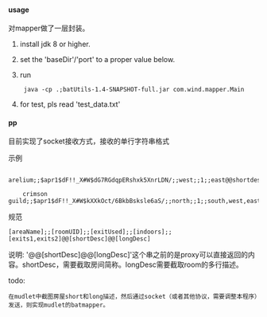 #### usage

对mapper做了一层封装。

1. install jdk 8 or higher.

2. set the 'baseDir'/'port' to a proper value below.

3. run

        java -cp .;batUtils-1.4-SNAPSHOT-full.jar com.wind.mapper.Main

4. for test, pls read 'test_data.txt'

#### pp

目前实现了socket接收方式，接收的单行字符串格式

 示例
    
        arelium;;$apr1$dF!!_X#W$dG7RGdqpERshxk5XnrLDN/;;west;;1;;east@@shortdesc@@longdesc
        
        crimson guild;;$apr1$dF!!_X#W$kXXkOct/6BkbBsksle6aS/;;north;;1;;south,west,east@@shortdesc@@longdesc
        
 规范
 
    [areaName];;[roomUID];;[exitUsed];;[indoors];;[exits1,exits2]@@[shortDesc]@@[longDesc]
    
 说明: '@@[shortDesc]@@[longDesc]'这个串之前的是proxy可以直接返回的内容。shortDesc，需要截取房间简称。longDesc需要截取room的多行描述。
 
 todo:
 
    在mudlet中截图房屋short和long描述，然后通过socket（或者其他协议，需要调整本程序）发送，则实现mudlet的batmapper。
    
    